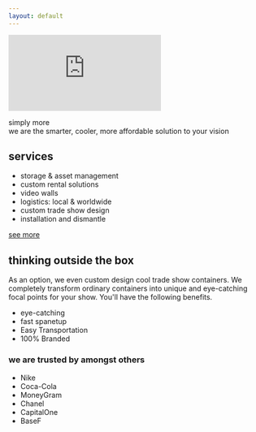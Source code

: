 ```yaml
---
layout: default
---
```

<section id="homesection">
  <div id="homevideo">
    <iframe src="https://player.vimeo.com/video/58164503?color=ffffff&title=0&byline=0&portrait=0" frameborder="0" webkitallowfullscreen mozallowfullscreen allowfullscreen></iframe>
  </div>
</section>

<section id="slider">
  <p><span>simply more</span><br>we are the smarter, cooler, more affordable solution to your vision</p>
</section>

<section id="quoteSection"></section>

<section id="services">
  <h2>services</h2>
  <ul>
    <li>storage & asset management</li>
    <li>custom rental solutions</li>
    <li>video walls</li>
    <li>logistics: local & worldwide</li>
    <li>custom trade show design</li>
    <li>installation and dismantle</li>
  </ul>
  <a href="{{site.baseurl}}services/">see more</a>
</section>

<section class="infosection">
<h2>thinking <b>outside</b> the box</h2>
<p>As an option, we even custom design cool trade show containers.
We completely transform ordinary containers into unique and eye-catching focal points for your show. You'll have the following benefits.</p>
<ul>
<li>eye-catching</li>
<li>fast spanetup</li>
<li>Easy Transportation</li>
<li>100% Branded</li>
</ul>
</section>

<section id="clients">
<h3>we are trusted by amongst others</h3>
<ul>
<li class="clientNike">Nike</li>
<li class="clientCocaCola">Coca-Cola</li>
<li class="clientMoneyGram">MoneyGram</li>
<li class="clientChanel">Chanel</li>
<li class="clientCapitalOne">CapitalOne</li>
<li class="clientBaseF">BaseF</li>
</ul>
</section>
